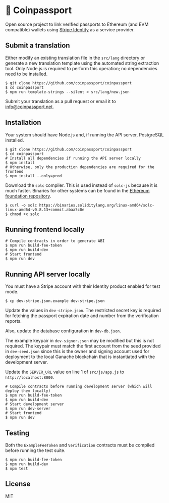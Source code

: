 # 🛂 Coinpassport

Open source project to link verified passports to Ethereum (and EVM compatible) wallets using [Stripe Identity](https://stripe.com/docs/identity) as a service provider.

## Submit a translation

Either modify an existing translation file in the `src/lang` directory or generate a new translation template using the automated string extraction tool. Only Node.js is required to perform this operation; no dependencies need to be installed.

```
$ git clone https://github.com/coinpassport/coinpassport
$ cd coinpassport
$ npm run template-strings --silent > src/lang/new.json
```

Submit your translation as a pull request or email it to [info@coinpassport.net](mailto:info@coinpassport.net).

## Installation

Your system should have Node.js and, if running the API server, PostgreSQL installed.

```
$ git clone https://github.com/coinpassport/coinpassport
$ cd coinpassport
# Install all dependencies if running the API server locally
$ npm install
# Otherwise, only the production dependencies are required for the frontend
$ npm install --only=prod
```

Download the `solc` compiler. This is used instead of `solc-js` because it is much faster. Binaries for other systems can be found in the [Ethereum foundation repository](https://github.com/ethereum/solc-bin/).
```
$ curl -o solc https://binaries.soliditylang.org/linux-amd64/solc-linux-amd64-v0.8.13+commit.abaa5c0e
$ chmod +x solc
```

## Running frontend locally

```
# Compile contracts in order to generate ABI
$ npm run build-fee-token
$ npm run build-dev
# Start frontend
$ npm run dev
```

## Running API server locally

You must have a Stripe account with their Identity product enabled for test mode.

```
$ cp dev-stripe.json.example dev-stripe.json
```

Update the values in `dev-stripe.json`. The restricted secret key is required for fetching the passport expiration date and number from the verification reports.

Also, update the database configuration in `dev-db.json`.

The example keypair in `dev-signer.json` may be modified but this is not required. The keypair must match the first account from the seed provided in `dev-seed.json` since this is the owner and signing account used for deployment to the local Ganache blockchain that is instantiated with the development server.

Update the `SERVER_URL` value on line 1 of `src/js/app.js` to `http://localhost:8000`.

```
# Compile contracts before running development server (which will deploy them locally)
$ npm run build-fee-token
$ npm run build-dev
# Start development server
$ npm run dev-server
# Start frontend
$ npm run dev
```

## Testing

Both the `ExampleFeeToken` and `Verification` contracts must be compiled before running the test suite.

```
$ npm run build-fee-token
$ npm run build-dev
$ npm test
```

## License

MIT
